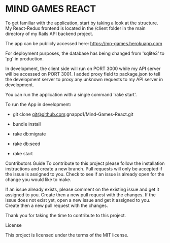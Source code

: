 # MIND GAMES REACT

To get familiar with the application, start by taking a look at the structure. My React-Redux frontend is located in the /client folder in the main directory of my Rails API backend project.

The app can be publicly accessed here: https://mp-games.herokuapp.com

For deployment purposes, the database has being changed from 'sqlite3' to 'pg' in production.

In development, the client side will run on PORT 3000 while my API server will be accessed on PORT 3001.
I added proxy field to package.json to tell the development server to proxy any unknown requests to my API server in development.

You can run the application with a single command 'rake start'.


To run the App in development:

* git clone git@github.com:gnappo1/Mind-Games-React.git

* bundle install

* rake db:migrate

* rake db:seed

* rake start

Contributors Guide To contribute to this project please follow the installation instructions and create a new branch. Pull requests will only be accepted if the issue is assigned to you. Check to see if an issue is already open for the change you would like to make.

If an issue already exists, please comment on the existing issue and get it assigned to you. Create then a new pull request with the changes.
If the issue does not exist yet, open a new issue and get it assigned to you. Create then a new pull request with the  changes.

Thank you for taking the time to contribute to this project.

License

This project is licensed under the terms of the MIT license.
